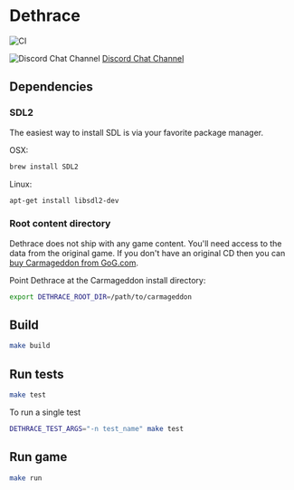 # Dethrace  

![CI](https://github.com/jeff-1amstudios/dethrace/workflows/CI/badge.svg)

![Discord Chat Channel](docs/discord-badge.jpg) [Discord Chat Channel](https://discord.gg/f5StsuP)

## Dependencies

### SDL2

The easiest way to install SDL is via your favorite package manager.

OSX:
```sh
brew install SDL2
```

Linux:
```sh
apt-get install libsdl2-dev
```

### Root content directory

Dethrace does not ship with any game content. You'll need access to the data from the original game. If you don't have an original CD then you can [buy Carmageddon from GoG.com](https://www.gog.com/game/carmageddon_max_pack). 

Point Dethrace at the Carmageddon install directory:
```sh
export DETHRACE_ROOT_DIR=/path/to/carmageddon
```

## Build

```sh
make build
```

## Run tests

```sh
make test
```

To run a single test
```sh
DETHRACE_TEST_ARGS="-n test_name" make test
```

## Run game
```sh
make run
```
